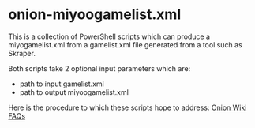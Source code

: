 # onion-miyoogamelist.xml
This is a collection of PowerShell scripts which can produce a miyogamelist.xml from a gamelist.xml file generated from a tool such as Skraper.

Both scripts take 2 optional input parameters which are:
- path to input gamelist.xml
- path to output miyoogamelist.xml

Here is the procedure to which these scripts hope to address: [Onion Wiki FAQs](https://github.com/OnionUI/Onion/wiki/Frequently-Asked-Questions-%28FAQ%29#how-can-i-use-a-miyoogamelistxml-to-customise-game-names)
